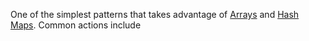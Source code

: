 
One of the simplest patterns that takes advantage of [Arrays](Arrays.md) and [Hash Maps](Hash%20Maps.md). Common actions include 